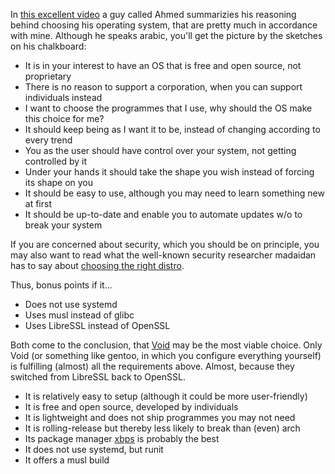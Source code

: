 In [this excellent video](https://www.youtube.com/watch?v=z1-yuolwrVs) 
a guy called Ahmed summarizies his reasoning behind choosing his operating system, 
that are pretty much in accordance with mine. Although he speaks arabic, 
you'll get the picture by the sketches on his chalkboard:  

* It is in your interest to have an OS that is free and open source, not proprietary
* There is no reason to support a corporation, when you can support individuals instead  
* I want to choose the programmes that I use, why should the OS make this choice for me?  
* It should keep being as I want it to be, instead of changing according to every trend
* You as the user should have control over your system, not getting controlled by it
* Under your hands it should take the shape you wish instead of forcing its shape on you
* It should be easy to use, although you may need to learn something new at first
* It should be up-to-date and enable you to automate updates w/o to break your system

If you are concerned about security, which you should be on principle, 
you may also want to read what the well-known security researcher madaidan 
has to say about [choosing the right distro](https://madaidans-insecurities.github.io/guides/linux-hardening.html#choosing-the-right-distro).

Thus, bonus points if it...
* Does not use systemd
* Uses musl instead of glibc
* Uses LibreSSL instead of OpenSSL

Both come to the conclusion, that [Void](https://voidlinux.org/) may be the most viable choice. 
Only Void (or something like gentoo, in which you configure everything yourself) 
is fulfilling (almost) all the requirements above. Almost, because they switched 
from LibreSSL back to OpenSSL.

* It is relatively easy to setup (although it could be more user-friendly)
* It is free and open source, developed by individuals
* It is lightweight and does not ship programmes you may not need
* It is rolling-release but thereby less likely to break than (even) arch
* Its package manager [xbps](https://docs.voidlinux.org/xbps/index.html) is probably the best
* It does not use systemd, but runit
* It offers a musl build 

